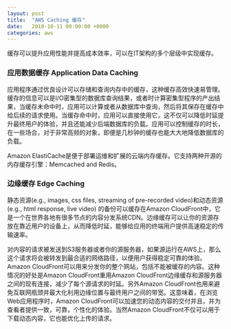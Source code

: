 ```yaml
---
layout: post
title:  "AWS Caching 缓存"
date:   2018-10-11 00:00:00 +0000
categories: aws
---
```


缓存可以提升应用性能并提高成本效率，可以在IT架构的多个层级中实现缓存。


### 应用数据缓存 Application Data Caching

应用程序通过优良设计可以存储和查询内存中的缓存，这种缓存高效快速易管理。缓存的信息可以是I/O密集型的数据库查询结果，或者时计算密集型程序的产出结果，当缓存未命中时，应用可以计算或者从数据库中查询，然后将其保存在缓存中给后续的请求使用。当缓存命中时，应用可以直接使用它，这不仅可以降低时延提升最终用户的体验，并且还能减少后端数据库的负载。应用可以控制缓存的时长，在一些场合，对于非常高频的对象，即便是几秒钟的缓存也能大大地降低数据库的负载。

Amazon ElastiCache是便于部署运维和扩展的云端内存缓存。它支持两种开源的内存缓存引擎：Memcached and Redis。

### 边缘缓存 Edge Caching

静态资源(e.g., images, css files, streaming of pre-recorded video)和动态资源(e.g., html response, live video) 的备份可以缓存在Amazon CloudFront中，它是一个在世界各地有很多节点的内容分发系统CDN。边缘缓存可以让你的资源存放在靠近用户的设备上，从而降低时延，能够给应用的终端用户提供高速稳定的传输速率。


对内容的请求被发送到S3服务器或者你的源服务器，如果源运行在AWS上，那么这个请求将会被转发到最合适的网络路径，以便用户获得稳定可靠的体验。Amazon CloudFront可以用来分发你的整个网站，包括不能被缓存的内容。这种情况的好处是Amazon CloudFront重用Amazon CloudFront边缘缓存和源服务器之间的现有连接，减少了每个源请求的时延。另外Amazon CloudFront也用来避免互联网瓶颈并最大化利用边缘位置与最终用户之间的带宽。这意味着，在浏览Web应用程序时，Amazon CloudFront可以加速您的动态内容的交付并且，并为查看者提供一致，可靠，个性化的体验。当然Amazon CloudFront不仅可以用于下载动态内容，它也能优化上传的请求。






